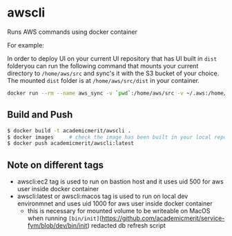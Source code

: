 # awscli
Runs AWS commands using docker container

For example:

In order to deploy UI on your current UI repository that has UI built in `dist` folderyou can run the following command that mounts your current directory to `/home/aws/src` and sync's it with the S3 bucket of your choice.  The mounted `dist` folder is at `/home/aws/src/dist` in your container.

```sh
docker run --rm --name aws_sync -v `pwd`:/home/aws/src -v ~/.aws:/home/aws/.aws academicmerit/awscli:latest aws --profile amerit-nuevo s3 sync /home/aws/src/dist/ s3://ui-metadata-import.staging.academicmerit.com
```

## Build and Push

```sh
$ docker build -t academicmerit/awscli .
$ docker images     # check the image has been built in your local repository
$ docker push academicmerit/awscli:latest
```

## Note on different tags
- awscli:ec2 tag is used to run on bastion host and it uses uid 500 for aws user inside docker container
- awscli:latest or awscli:macos tag is used to run on local dev environmnet and uses uid 1000 for aws user inside docker container
  - this is necessary for mounted volume to be writeable on MacOS when running `[bin/init]`(https://github.com/academicmerit/service-fym/blob/dev/bin/init) redacted db refresh script
